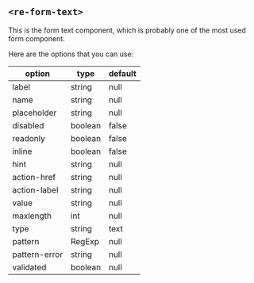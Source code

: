 ## `<re-form-text>`

This is the form text component, which is probably one of the most used form component.

Here are the options that you can use:

| option        | type    | default |
|---------------|---------|---------|
| label         | string  | null    |
| name          | string  | null    |
| placeholder   | string  | null    |
| disabled      | boolean | false   |
| readonly      | boolean | false   |
| inline        | boolean | false   |
| hint          | string  | null    |
| action-href   | string  | null    |
| action-label  | string  | null    |
| value         | string  | null    |
| maxlength     | int     | null    |
| type          | string  | text    |
| pattern       | RegExp  | null    |
| pattern-error | string  | null    |
| validated     | boolean | null    |